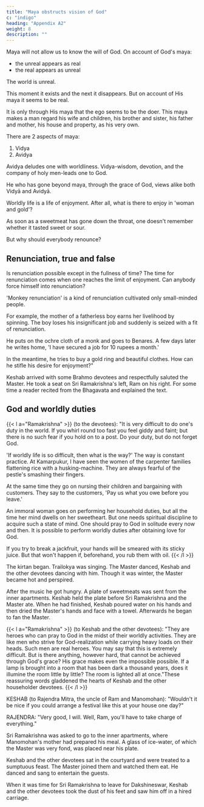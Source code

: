 ```yaml
---
title: "Maya obstructs vision of God"
c: "indigo"
heading: "Appendix A2"
weight: 8
description: ""
---
```



Maya will not allow us to know the will of God. On account of God's maya:
- the unreal appears as real
- the real appears as unreal

The world is unreal.

This moment it exists and the next it disappears. But on account of His maya it seems to be real.

It is only through His maya that the ego seems to be the doer. This maya makes a man regard  his wife and children, his brother and sister, his father and mother, his house and property, as his very own.

There are 2 aspects of maya:

1. Vidya
2. Avidya

Avidya deludes one with worldliness. Vidya-wisdom, devotion, and the company of holy men-leads one to God. 

He who has gone beyond maya, through the grace of God, views alike both Vidyā and Avidyā.

Worldly life is a life of enjoyment. After all, what is there to enjoy in 'woman and gold'? 

As soon as a sweetmeat has gone down the throat, one doesn't remember whether it tasted sweet or sour.

But why should everybody renounce?


## Renunciation, true and false

Is renunciation possible except in the fullness of time? The time for renunciation comes when one reaches the limit of enjoyment. Can anybody force himself into renunciation? 

'Monkey renunciation' is a kind of renunciation cultivated only small-minded people. 

For example, the mother of a fatherless boy earns her livelihood by spinning. The boy loses his insignificant job and suddenly is seized with a fit of renunciation.

He puts on the ochre cloth of a monk and goes to Benares. A few days later he writes home, 'I have secured a job for 10 rupees a month.'

In the meantime, he tries to buy a gold ring and beautiful clothes. How can he stifle his desire for enjoyment?"

Keshab arrived with some Brahmo devotees and respectfully saluted the Master. He took a seat on Sri Ramakrishna's left, Ram on his right. For some time a reader recited from the Bhagavata and explained the text.


## God and worldly duties

{{< l a="Ramakrishna" >}}
(to the devotees): "It is very difficult to do one's duty in the world. If you whirl round too fast you feel giddy and faint; but there is no such fear if you hold on to a post. Do your duty, but do not forget God.

'If worldly life is so difficult, then what is the way?' The way is constant practice. At Kamarpukur, I have seen the women of the carpenter families flattening rice with a husking-machine. They are always fearful of the pestle's smashing their fingers.

At the same time they go on nursing their children and bargaining with customers. They say to the customers, 'Pay us what you owe before you leave.'

An immoral woman goes on performing her household duties, but all the time her mind dwells on her sweetheart. But one needs spiritual discipline to acquire such a state of mind. One should pray to God in solitude every now and then. It is possible to perform worldly duties after obtaining love for God. 

If you try to break a jackfruit, your hands will be smeared with its sticky juice. But that won't happen if, beforehand, you rub them with oil.
{{< /l >}}


The kirtan began. Trailokya was singing. The Master danced, Keshab and the other devotees dancing with him. Though it was winter, the Master became hot and perspired. 

After the music he got hungry. A plate of sweetmeats was sent from the inner apartments. Keshab held the plate before Sri Ramakrishna and the Master ate. When he had finished, Keshab poured water on his hands and then dried the Master's hands and face with a towel. Afterwards he began to fan the Master.

{{< l a="Ramakrishna" >}}
(to Keshab and the other devotees): "They are heroes who can pray to God in the midst of their worldly activities. They are like men who strive for God-realization while carrying heavy loads on their heads. Such men are real heroes. You may say that this is extremely difficult. But is there anything, however hard, that cannot be achieved through God's grace? His grace makes even the impossible possible. If a lamp is brought into a room that has been dark a thousand years, does it illumine the room little by little? The room is lighted all at once."These reassuring words gladdened the hearts of Keshab and the other householder devotees.
{{< /l >}}


KESHAB (to Rajendra Mitra, the uncle of Ram and Manomohan): "Wouldn't it be nice if you could arrange a festival like this at your house one day?"

RAJENDRA: "Very good, I will. Well, Ram, you'll have to take charge of everything." 

Sri Ramakrishna was asked to go to the inner apartments, where Manomohan's mother had prepared his meal. A glass of ice-water, of which the Master was very fond, was placed near his plate.

Keshab and the other devotees sat in the courtyard and were treated to a sumptuous feast. The Master joined them and watched them eat. He danced and sang to entertain the guests.

When it was time for Sri Ramakrishna to leave for Dakshineswar, Keshab and the other devotees took the dust of his feet and saw him off in a hired carriage. 

